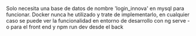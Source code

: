 Solo necesita una base de datos de nombre 'login_innova' en mysql para funcionar.
Docker nunca he utilizado  y trate de implementarlo, en cualquier caso se puede ver la funcionalidad en entorno de desarrollo con ng serve -o para el front end y npm run dev desde el back
